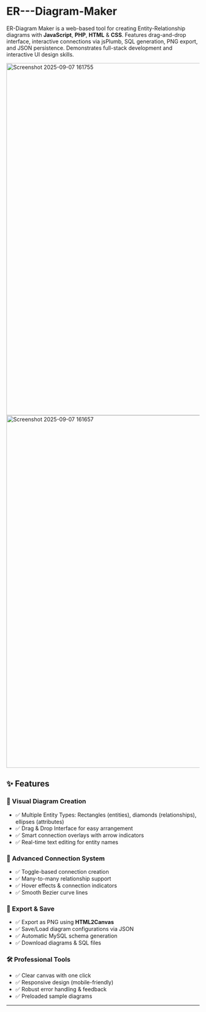 # ER---Diagram-Maker

ER-Diagram Maker is a web-based tool for creating Entity-Relationship diagrams with **JavaScript**, **PHP**, **HTML** &amp; **CSS**. Features drag-and-drop interface, interactive connections via jsPlumb, SQL generation, PNG export, and JSON persistence. Demonstrates full-stack development and interactive UI design skills.



<img width="1873" height="917" alt="Screenshot 2025-09-07 161755" src="https://github.com/user-attachments/assets/859d82ad-66a1-44d0-b695-f214b2db1e61" />
<img width="1887" height="918" alt="Screenshot 2025-09-07 161657" src="https://github.com/user-attachments/assets/d8855cbc-36d1-4376-9aba-a95b48e20011" />

## ✨ Features  

### 🎨 Visual Diagram Creation  
- ✅ Multiple Entity Types: Rectangles (entities), diamonds (relationships), ellipses (attributes)  
- ✅ Drag & Drop Interface for easy arrangement  
- ✅ Smart connection overlays with arrow indicators  
- ✅ Real-time text editing for entity names  

### 🔗 Advanced Connection System  
- ✅ Toggle-based connection creation  
- ✅ Many-to-many relationship support  
- ✅ Hover effects & connection indicators  
- ✅ Smooth Bezier curve lines  

### 💾 Export & Save  
- ✅ Export as PNG using **HTML2Canvas**  
- ✅ Save/Load diagram configurations via JSON  
- ✅ Automatic MySQL schema generation  
- ✅ Download diagrams & SQL files  

### 🛠️ Professional Tools  
- ✅ Clear canvas with one click  
- ✅ Responsive design (mobile-friendly)  
- ✅ Robust error handling & feedback  
- ✅ Preloaded sample diagrams  

---
